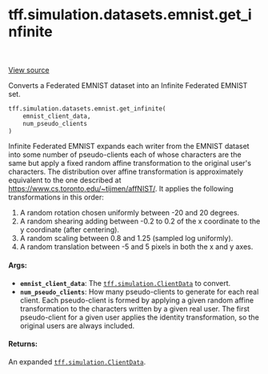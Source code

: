 <div itemscope itemtype="http://developers.google.com/ReferenceObject">
<meta itemprop="name" content="tff.simulation.datasets.emnist.get_infinite" />
<meta itemprop="path" content="Stable" />
</div>

# tff.simulation.datasets.emnist.get_infinite

<table class="tfo-notebook-buttons tfo-api" align="left">
</table>

<a target="_blank" href="http://github.com/tensorflow/federated/tree/master/tensorflow_federated/python/simulation/datasets/emnist.py">View
source</a>

Converts a Federated EMNIST dataset into an Infinite Federated EMNIST set.

```python
tff.simulation.datasets.emnist.get_infinite(
    emnist_client_data,
    num_pseudo_clients
)
```

<!-- Placeholder for "Used in" -->

Infinite Federated EMNIST expands each writer from the EMNIST dataset into some
number of pseudo-clients each of whose characters are the same but apply a fixed
random affine transformation to the original user's characters. The distribution
over affine transformation is approximately equivalent to the one described at
https://www.cs.toronto.edu/~tijmen/affNIST/. It applies the following
transformations in this order:

1.  A random rotation chosen uniformly between -20 and 20 degrees.
2.  A random shearing adding between -0.2 to 0.2 of the x coordinate to the y
    coordinate (after centering).
3.  A random scaling between 0.8 and 1.25 (sampled log uniformly).
4.  A random translation between -5 and 5 pixels in both the x and y axes.

#### Args:

*   <b>`emnist_client_data`</b>: The
    <a href="../../../../tff/simulation/ClientData.md"><code>tff.simulation.ClientData</code></a>
    to convert.
*   <b>`num_pseudo_clients`</b>: How many pseudo-clients to generate for each
    real client. Each pseudo-client is formed by applying a given random affine
    transformation to the characters written by a given real user. The first
    pseudo-client for a given user applies the identity transformation, so the
    original users are always included.

#### Returns:

An expanded
<a href="../../../../tff/simulation/ClientData.md"><code>tff.simulation.ClientData</code></a>.
